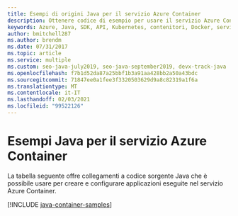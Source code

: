 ```yaml
---
title: Esempi di origini Java per il servizio Azure Container
description: Ottenere codice di esempio per usare il servizio Azure Container dalle app Java.
keywords: Azure, Java, SDK, API, Kubernetes, contenitori, Docker, servizio contenitore di Azure, registro, immagini
author: bmitchell287
ms.author: brendm
ms.date: 07/31/2017
ms.topic: article
ms.service: multiple
ms.custom: seo-java-july2019, seo-java-september2019, devx-track-java
ms.openlocfilehash: f7b1d52da87a25bbf1b3a91aa428bb2a50a43bdc
ms.sourcegitcommit: 71847ee0a1fee3f3320503629d9a8c82319a1f6a
ms.translationtype: MT
ms.contentlocale: it-IT
ms.lasthandoff: 02/03/2021
ms.locfileid: "99522126"
---
```

# <a name="java-samples-for-azure-container-service"></a>Esempi Java per il servizio Azure Container

La tabella seguente offre collegamenti a codice sorgente Java che è possibile usare per creare e configurare applicazioni eseguite nel servizio Azure Container.

[!INCLUDE [java-container-samples](includes/java-container-samples.md)]
